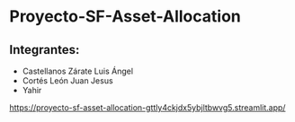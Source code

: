 # Proyecto-SF-Asset-Allocation
## Integrantes:
- Castellanos Zárate Luis Ángel
- Cortés León Juan Jesus
- Yahir

https://proyecto-sf-asset-allocation-gttly4ckjdx5ybjltbwvg5.streamlit.app/
